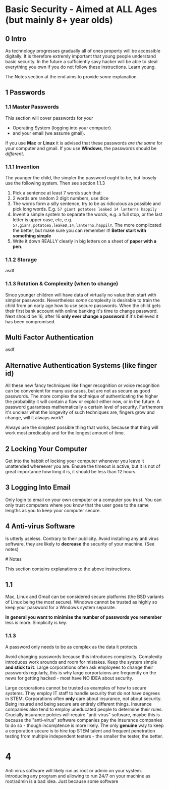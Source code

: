 # Basic Security - Aimed at ALL Ages (but mainly 8+ year olds)

## 0 Intro

As technology progresses gradually all of ones property will be accessible digitally.  It is therefore extremly important that young people understand basic security.  In the future a sufficiently savy hacker will be able to steal everything you own if you do not follow these instructions. Learn young.

The Notes section at the end aims to provide _some_ explanation.

## 1 Passwords

### 1.1 Master Passwords

This section will cover passwords for your 

 - Operating System (logging into your computer) 
 - and your email (we assume gmail). 
 
If you use **Mac** or **Linux** it is advised that these passwords _are the same_ for your computer and gmail. If you use **Windows**, the passwords should be _different_.

### 1.1.1 Invention

The younger the child, the simpler the password ought to be, but loosely use the following system. Then see section 1.1.3

1. Pick a sentence at least 7 words such that:
  1. 2 words are random 2 digit numbers, use dice
  2. The words form a silly sentence, try to be as ridiculous as possible and pick long words. E.g. `57 giant potatoes leaked 14 lanterns happily`
  3. Invent a simple system to separate the words, e.g. a full stop, or the last letter is upper case, etc, e.g. `57,gianT,potatoeS,leakeD,14,lanternS,happilY`. The more complicated the better, but make sure you can remember it!  **Better start with something simple**
2. Write it down REALLY clearly in big letters on a sheet of **paper with a pen**.

### 1.1.2 Storage

asdf

### 1.1.3 Rotation & Complexity (when to change)

Since younger children will have data of virtually no value then start with simpler passwords.  Nevertheless _some_ complexity is desirable to train the child from an early age how to use secure passwords.  When the child gets their first bank account with online banking it's time to change password. Next should be 16, after 16 **only ever change a password** if it's believed it has been compromised.

## Multi Factor Authentication

asdf

## Alternative Authentication Systems (like finger id)

All these new fancy techniques like finger recognition or voice recognition can be convenient for many use cases, but are not as secure as good passwords.  The more complex the technique of authenticating the higher the probability it will contain a flaw or exploit either now, or in the future.  A password guarantees mathematically a certain level of security.  Furthemore it's unclear what the longevity of such techniques are, fingers grow and change, will it always work?

Always use the simplest possible thing that works, because that thing will work most predicably and for the longest amount of time.

## 2 Locking Your Computer

Get into the habbit of locking your computer whenever you leave it unattended whereever you are.  Ensure the timeout is active, but it is not of great importance how long it is, it should be less than 12 hours.

## 3 Logging Into Email

Only login to email on your own computer or a computer you trust.  You can only trust computers where you know that the user goes to the same lengths as you to keep your computer secure.

## 4 Anti-virus Software

Is utterly useless.  Contrary to their publicity. Avoid installing any anti virus software, they are likely to **decrease** the security of your machine. (See notes)

# Notes

This section contains explanations to the above instructions.

## 1.1

Mac, Linux and Gmail can be considered secure platforms (the BSD variants of Linux being the most secure). Windows cannot be trusted as highly so keep your password for a Windows system separate.

**In general you want to minimise the number of passwords you remember** less is more.  Simplicity is key.

### 1.1.3

A password only needs to be as complex as the data it protects.  

Avoid changing passwords because this introduces complexity.  Complexity introduces work arounds and room for mistakes.  Keep the system simple **and stick to it**.  Large corporations often ask employees to change their passwords regularly, this is why large corportaions are frequently on the news for getting hacked - most have NO IDEA about security.  

Large corporations cannot be trusted as examples of how to secure systems. They employ IT staff to handle security that do not have degrees in STEM. Corporations often **only** care about insurance, not about security.  Being insured and being secure are entirely different things.  Insurance companies also tend to employ uneducated people to determine their rules.  Crucially insurance polcies will require "anti-virus" software, maybe this is because the "anti-virus" software companies pay the insurance companies to do so - though incomptence is more likely.  The only **genuine** way to keep a corporation secure is to hire top STEM talent and frequent penetration testing from multiple independent testers - the smaller the tester, the better.

# 4

Anti virus software will likely run as root or admin on your system.  Introducing any program and allowing to run 24/7 on your machine as root/admin is a bad idea.  Just because some software

 
 


